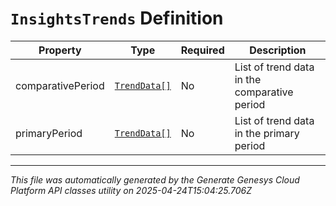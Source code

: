 # `InsightsTrends` Definition

| Property | Type | Required | Description |
|----------|------|----------|-------------|
| comparativePeriod | [`TrendData[]`](trenddata-definition.md) | No | List of trend data in the comparative period |
| primaryPeriod | [`TrendData[]`](trenddata-definition.md) | No | List of trend data in the primary period |

---

*This file was automatically generated by the Generate Genesys Cloud Platform API classes utility on 2025-04-24T15:04:25.706Z*